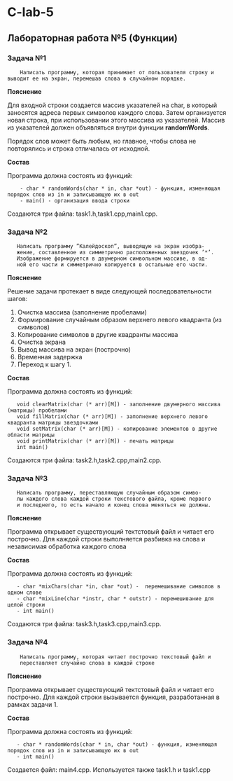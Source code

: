# C-lab-5

## Лабораторная работа №5 (Функции)

### Задача №1

```
    Написать программу, которая принимает от пользователя строку и
выводит ее на экран, перемешав слова в случайном порядке.
```

**Пояснение**

Для входной строки создается массив указателей на char, в который заносятся
адреса первых символов каждого слова. Затем организуется новая строка, при использовании этого
массива из указателей. Массив из указателей должен объявляться внутри функции **randomWords**.

Порядок слов может быть любым, но главное, чтобы слова не повторялись и строка отличалась от исходной.

**Состав**

Программа должна состоять из функций:

```
    - char * randomWords(char * in, char *out) - функция, изменяющая порядок слов из in и записывающую их в out
    - main() - организация ввода строки
```

Создаются три файла: task1.h,task1.cpp,main1.cpp.

### Задача №2

```
   Написать программу ”Калейдоскоп”, выводящую на экран изобра-
   жение, составленное из симметрично расположенных звездочек ’*’.
   Изображение формируется в двумерном символьном массиве, в од-
   ной его части и симметрично копируется в остальные его части.
```

**Пояснение**

Решение задачи протекает в виде следующей последовательности шагов:

1. Очистка массива (заполнение пробелами)
1. Формирование случайным образом верхнего левого квадранта (из символов)
1. Копирование символов в другие квадранты массива
1. Очистка экрана
1. Вывод массива на экран (построчно)
1. Временная задержка
1. Переход к шагу 1.

**Состав**

Программа должна состоять из функций:

```
   void clearMatrix(char (* arr)[M]) - заполнение двумерного массива (матрицы) пробелами
   void fillMatrix(char (* arr)[M]) - заполнение верхнего левого квадранта матрицы звездочками
   void setMatrix(char (* arr)[M]) - копирование элементов в другие области матрицы
   void printMatrix(char (* arr)[M]) - печать матрицы
   int main()
```

Создаются три файла: task2.h,task2.cpp,main2.cpp.

### Задача №3

```
   Написать программу, переставляющую случайным образом симво-
   лы каждого слова каждой строки текстового файла, кроме первого
   и последнего, то есть начало и конец слова меняться не должны.
```

**Пояснение**

Программа открывает существующий тектстовый файл и читает его построчно. Для каждой строки выполняется разбивка на слова и независимая обработка каждого слова

**Состав**

Программа должна состоять из функций:

```
   - char *mixChars(char *in, char *out) -  перемешивание символов в одном слове
   - char *mixLine(char *instr, char * outstr) - перемешивание для целой строки
   - int main()
```

Создаются три файла: task3.h,task3.cpp,main3.cpp.

### Задача №4

```
    Написать программу, которая читает построчно текстовый файл и
    переставляет случайно слова в каждой строке
```

**Пояснение**

Программа открывает существующий тектстовый файл и читает его построчно. 
Для каждой строки вызывается функция, разработанная в рамках задачи 1.


**Состав**

Программа должна состоять из функций:

```
   - char * randomWords(char * in, char *out) - функция, изменяющая порядок слов из in и записывающую их в out
   - int main()
```

Создается файл: main4.cpp. Используется также task1.h и task1.cpp

